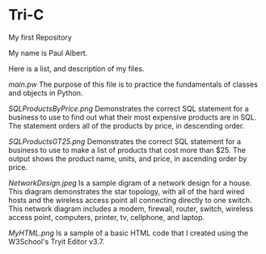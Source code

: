 # Tri-C
My first Repository

My name is Paul Albert.

Here is a list, and description of my files.

*main.pw*
The purpose of this file is to practice the fundamentals of classes and objects in Python.

*SQLProductsByPrice.png*
Demonstrates the correct SQL statement for a business to use to find out what their most expensive products are in SQL. The statement orders all of the products by price, in descending order.

*SQLProductsGT25.png*
Demonstrates the correct SQL statement for a business to use to make a list of products that cost more than $25.  The output shows the product name, units, and price, in ascending order by price.

*NetworkDesign.jpeg*
Is a sample digram of a network design for a house.  This diagram demonstrates the star topology, with all of the hard wired hosts and the wireless access point all connecting directly to one switch.  This network diagram includes a modem, firewall, router, switch, wireless access point, computers, printer, tv, cellphone, and laptop.   

*MyHTML.png*
Is a sample of a basic HTML code that I created using the W3School's Tryit Editor v3.7.
